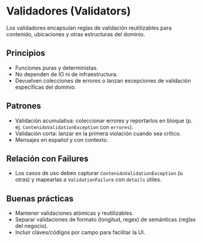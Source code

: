 # Validadores (Validators)

Los validadores encapsulan reglas de validación reutilizables para contenido, ubicaciones y otras estructuras del dominio.

## Principios
- Funciones puras y deterministas.
- No dependen de IO ni de infraestructura.
- Devuelven colecciones de errores o lanzan excepciones de validación específicas del dominio.

## Patrones
- Validación acumulativa: coleccionar errores y reportarlos en bloque (p. ej. `ContenidoValidationException` con `errores`).
- Validación corta: lanzar en la primera violación cuando sea crítico.
- Mensajes en español y con contexto.

## Relación con Failures
- Los casos de uso deben capturar `ContenidoValidationException` (u otras) y mapearlas a `ValidationFailure` con `details` útiles.

## Buenas prácticas
- Mantener validaciones atómicas y reutilizables.
- Separar validaciones de formato (longitud, regex) de semánticas (reglas del negocio).
- Incluir claves/códigos por campo para facilitar la UI.
